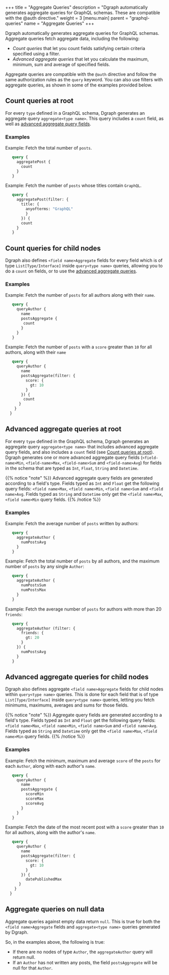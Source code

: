 +++
title = "Aggregate Queries"
description = "Dgraph automatically generates aggregate queries for GraphQL schemas. These are compatible with the @auth directive."
weight = 3
[menu.main]
    parent = "graphql-queries"
    name = "Aggregate Queries"
+++

Dgraph automatically generates aggregate queries for GraphQL schemas.
Aggregate queries fetch aggregate data, including the following:

* *Count queries* that let you count fields
satisfying certain criteria specified using a filter.
* *Advanced aggregate queries* that let you calculate the maximum, minimum, sum
and average of specified fields.

Aggregate queries are compatible with the `@auth` directive and follow the same
authorization rules as the `query` keyword. You can also use filters with
aggregate queries, as shown in some of the examples provided below.

## Count queries at root

For every `type` defined in a GraphQL schema, Dgraph generates an aggregate query
`aggregate<type name>`. This query includes a `count` field, as well as
[advanced aggregate query fields](#advanced-aggregate-queries-at-root).

### Examples

Example: Fetch the total number of `posts`.

```graphql
   query {
     aggregatePost {
       count
     }
   }
```

Example: Fetch the number of `posts` whose titles contain `GraphQL`.

```graphql
   query {
     aggregatePost(filter: {
       title: {
         anyofterms: "GraphQL"
         }
       }) {
       count
     }
   }
```


## Count queries for child nodes

Dgraph also defines `<field name>Aggregate` fields for every field which
is of type `List[Type/Interface]` inside `query<type name>` queries, allowing
you to do a `count` on fields, or to use the [advanced aggregate queries](#advanced-aggregate-queries-for-child-nodes).

### Examples

Example: Fetch the number of `posts` for all authors along with their `name`.

```graphql
   query {
     queryAuthor {
       name
       postsAggregate {
        count
       }
     }
   }
```

Example: Fetch the number of `posts` with a `score` greater than `10` for all
authors, along with their `name`

```graphql
   query {
     queryAuthor {
       name
       postsAggregate(filter: {
         score: {
           gt: 10
         }
       }) {
        count
      }
    }
  }
```

## Advanced aggregate queries at root

For every `type` defined in the GraphQL schema, Dgraph generates an aggregate
query `aggregate<type name>` that includes advanced aggregate query
fields, and also includes a `count` field (see [Count queries at root](#count-queries-at-root)). Dgraph generates one or more advanced aggregate
query fields (`<field-name>Min`, `<field-name>Max`, `<field-name>Sum` and
`<field-name>Avg`) for fields in the schema that are typed as `Int`, `Float`,
`String` and `Datetime`.

{{% notice "note" %}}
Advanced aggregate query fields are generated according to a field's type.
Fields typed as `Int` and `Float` get the following query fields:
`<field name>Max`, `<field name>Min`, `<field name>Sum` and `<field name>Avg`.
Fields typed as `String` and `Datetime` only get the `<field name>Max`,
 `<field name>Min` query fields.
{{% /notice %}}

### Examples

Example: Fetch the average number of `posts` written by authors:

```graphql
   query {
     aggregateAuthor {
       numPostsAvg
     }
   }
```

Example: Fetch the total number of `posts` by all authors, and the maximum
number of `posts` by any single `Author`:

```graphql
   query {
     aggregateAuthor {
       numPostsSum
       numPostsMax
     }
   }
```

Example: Fetch the average number of `posts` for authors with more than 20
`friends`:

```graphql
   query {
     aggregateAuthor (filter: {
       friends: {
         gt: 20
       }
     }) {
       numPostsAvg
     }
   }
```


## Advanced aggregate queries for child nodes

Dgraph also defines aggregate `<field name>Aggregate` fields for child nodes
within `query<type name>` queries. This is done for each field that is of type
`List[Type/Interface]` inside `query<type name>` queries, letting you fetch
minimums, maximums, averages and sums for those fields.

{{% notice "note" %}}
Aggregate query fields are generated according to a field's type. Fields typed
as `Int` and `Float` get the following query fields:`<field name>Max`,
`<field name>Min`, `<field name>Sum` and `<field name>Avg`. Fields typed as
`String` and `Datetime` only get the `<field name>Max`, `<field name>Min` query
fields.
{{% /notice %}}

### Examples

Example: Fetch the minimum, maximum and average `score` of the `posts` for each
`Author`, along with each author's `name`.

```graphql
   query {
     queryAuthor {
       name
       postsAggregate {
         scoreMin
         scoreMax
         scoreAvg
       }
     }
   }
```

Example: Fetch the date of the most recent post with a `score` greater than
`10` for all authors, along with the author's `name`.

```graphql
   query {
     queryAuthor {
       name
       postsAggregate(filter: {
         score: {
           gt: 10
         }
       }) {
         datePublishedMax
      }
    }
  }
```

## Aggregate queries on null data

Aggregate queries against empty data return `null`. This is true for both the
`<field name>Aggregate` fields and `aggregate<type name>` queries generated by
Dgraph.

So, in the examples above, the following is true:
* If there are no nodes of type `Author`, the `aggregateAuthor` query will
  return null.
* If an `Author` has not written any posts, the field `postsAggregate` will be
  null for that `Author`.
